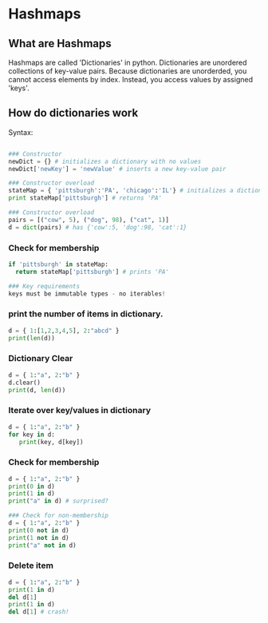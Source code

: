 # Hashmaps

## What are Hashmaps
Hashmaps are called 'Dictionaries' in python. </n>
Dictionaries are unordered collections of key-value pairs. </n>
Because dictionaries are unorderded, you cannot access elements by index. Instead, you access values by assigned 'keys'. 

## How do dictionaries work
Syntax:
```python

### Constructor
newDict = {} # initializes a dictionary with no values
newDict['newKey'] = 'newValue' # inserts a new key-value pair

### Constructor overload
stateMap = { 'pittsburgh':'PA', 'chicago':'IL'} # initializes a dictionary with predefined values
print stateMap['pittsburgh'] # returns 'PA'

### Constructor overload
pairs = [("cow", 5), ("dog", 98), ("cat", 1)]
d = dict(pairs) # has {'cow':5, 'dog':98, 'cat':1}
```

### Check for membership
```python
if 'pittsburgh' in stateMap:
  return stateMap['pittsburgh'] # prints 'PA'

### Key requirements
keys must be immutable types - no iterables!
```

### print the number of items in dictionary.
```python
d = { 1:[1,2,3,4,5], 2:"abcd" }
print(len(d))
```
### Dictionary Clear
```python
d = { 1:"a", 2:"b" }
d.clear()
print(d, len(d))
```
### Iterate over key/values in dictionary
```python
d = { 1:"a", 2:"b" }
for key in d:
   print(key, d[key])
```
### Check for membership
```python
d = { 1:"a", 2:"b" }
print(0 in d)
print(1 in d)
print("a" in d) # surprised?

### Check for non-membership
d = { 1:"a", 2:"b" }
print(0 not in d)
print(1 not in d)
print("a" not in d)
```
### Delete item
```python
d = { 1:"a", 2:"b" }
print(1 in d)
del d[1]
print(1 in d)
del d[1] # crash!

```
